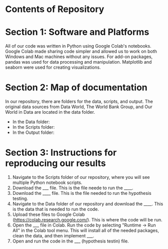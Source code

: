 # Contents of Repository 
# Section 1: Software and Platforms
All of our code was written in Python using Google Colab's notebooks. Google Colab made sharing code simpler and allowed us to work on both Windows and Mac machines without any issues.
For add-on packages, pandas was used for data processing and manipulation. Matplotlib and seaborn were used for creating visualizations.

# Section 2: Map of documentation
In our repository, there are folders for the data, scripts, and output. The original data sources from Data World, The World Bank Group, and Our World in Data are located in the data folder.
- In the Data folder:
- In the Scripts folder:
- In the Output folder:

# Section 3: Instructions for reproducing our results
1. Navigate to the Scripts folder of our repository, where you will see multiple Python notebook scripts.
2. Download the ___ file. This is the file neede to run the ____.
3. Download the ____ file. This is the file needed to run the hypothesis testing.
4. Navigate to the Data folder of our repository and download the ____. This is the data that is needed to run the code.
5. Upload these files to Google Colab (https://colab.research.google.com/). This is where the code will be run.
6. Open the ___ file in Colab. Run the code by selecting "Runtime -> Run All" in the Colab tool menu. This will install all of the needed packages, clean the data, and then implement ___.
7. Open and run the code in the ___ (hypothesis testin) file.
